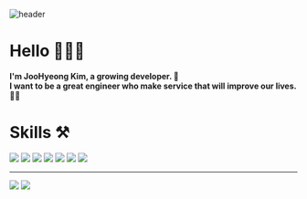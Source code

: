![header](https://capsule-render.vercel.app/api?type=soft&color=808080&text=김주형🔥&fontSize=60&fontColor=FFFFFF&height=200)


# **Hello**  🧑🏻‍💻

**I'm JooHyeong Kim, a growing developer. 🧗 <br/>
I want to be a great engineer who make service that will improve our lives.👨‍🔧**

# **Skills ⚒**
![](https://img.shields.io/badge/-Java-orange)
![](https://img.shields.io/badge/-SpringMVC-green)
![](https://img.shields.io/badge/-SpringBoot-brightgreen)
![](https://img.shields.io/badge/-JPA-blueviolet)
![](https://img.shields.io/badge/-SpringDataJpa-yellowgreen)
![](https://img.shields.io/badge/-Querydsl-blue)
![](https://img.shields.io/badge/-Git-%23000000)


<!-- - Junit, Mockito
- Gradle
- IntelliJ, Visual Studio Code
- Git -->


***
![](http://img.shields.io/badge/-Velog-20C997?style=flat(Velog)&logo=Velog&link=https://velog.io/@urtimeislimited)
![](https://img.shields.io/github/followers/Learrrn?style=social)



